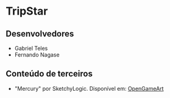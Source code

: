 # TripStar

## Desenvolvedores
- Gabriel Teles
- Fernando Nagase

## Conteúdo de terceiros
- "Mercury" por SketchyLogic. Disponível em: [OpenGameArt](https://opengameart.org/content/nes-shooter-music-5-tracks-3-jingles)
